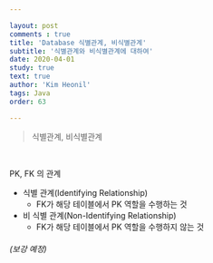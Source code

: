 ```yaml
---

layout: post
comments : true
title: 'Database 식별관계, 비식별관계'
subtitle: '식별관계와 비식별관계에 대하여'
date: 2020-04-01
study: true
text: true
author: 'Kim Heonil'
tags: Java
order: 63

---
```


> 식별관계, 비식별관계

<br>

PK, FK 의 관계

- 식별 관계(Identifying Relationship)
  - FK가 해당 테이블에서 PK 역할을 수행하는 것
- 비 식별 관계(Non-Identifying Relationship)
  - FK가 해당 테이블에서 PK 역할을 수행하지 않는 것



###### (보강 예정)

<br><br>